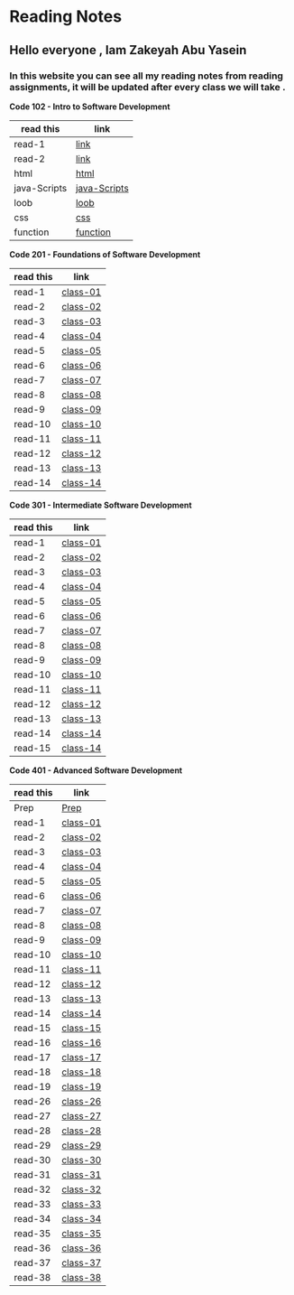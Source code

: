 # Reading Notes
## Hello everyone , Iam Zakeyah Abu Yasein  
### In this website you can see all my reading notes from reading assignments, it will be updated after every class we will take .

**Code 102 - Intro to Software Development**

| read this   | link |
| ----------- | ----------- |
| read-1      | [link](https://zakeyah.github.io/reading-note/read-1)        |
| read-2      | [link](https://zakeyah.github.io/reading-note/read-2)        |
| html        | [html](html)                                                 |
| java-Scripts| [java-Scripts](java-Scripts)                                 |
| loob        | [loob](loob)                                                 |
| css         | [css](css)                                                   |
| function    | [function](function)                                         |





**Code 201 - Foundations of Software Development**

| read this   | link |
| ----------- | ----------- |
| read-1      | [class-01](201/class-01)        |
| read-2      | [class-02](201/class-02)        |
| read-3      | [class-03](201/class-03)        |
| read-4      | [class-04](201/class-04)        |
| read-5      | [class-05](201/class-05)        |
| read-6      | [class-06](201/class-06)        |
| read-7      | [class-07](201/class-07)        |
| read-8      | [class-08](201/class-08)        |
| read-9      | [class-09](201/class-09)        |
| read-10     | [class-10](201/class-10)        |
| read-11     | [class-11](201/class-11)        |
| read-12     | [class-12](201/class-12)        |
| read-13     | [class-13](201/class-13)        |
| read-14     | [class-14](201/class-14)        |



**Code 301 - Intermediate Software Development**

| read this   | link |
| ----------- | ----------- |
| read-1      | [class-01](301/class-01)        |
| read-2      | [class-02](301/class-02)        |
| read-3      | [class-03](301/class-03)        |
| read-4      | [class-04](301/class-04)        |
| read-5      | [class-05](301/class-05)        |
| read-6      | [class-06](301/class-06)        |
| read-7      | [class-07](301/class-07)        |
| read-8      | [class-08](301/class-08)        |
| read-9      | [class-09](301/class-09)        |
| read-10     | [class-10](301/class-10)        |
| read-11     | [class-11](301/class-11)        |
| read-12     | [class-12](301/class-12)        |
| read-13     | [class-13](301/class-13)        |
| read-14     | [class-14](301/class-14)        |
| read-15     | [class-14](301/class-15)        |


**Code 401 - Advanced Software Development**

| read this   | link |
| ----------- | ----------- |
| Prep        | [Prep](401/Prep)                |
| read-1      | [class-01](401/class-01)        |
| read-2      | [class-02](401/class-02)        |
| read-3      | [class-03](401/class-03)        |
| read-4      | [class-04](401/class-04)        |
| read-5      | [class-05](401/class-05)        |
| read-6      | [class-06](401/class-06)        |
| read-7      | [class-07](401/class-07)        |
| read-8      | [class-08](401/class-08)        |
| read-9      | [class-09](401/class-09)        |
| read-10     | [class-10](401/class-10)        |
| read-11     | [class-11](401/class-11)        |
| read-12     | [class-12](401/class-12)        |
| read-13     | [class-13](401/class-13)        |
| read-14     | [class-14](401/class-14)        |
| read-15     | [class-15](401/class-15)        |
| read-16     | [class-16](401/class-16)        |
| read-17     | [class-17](401/class-17)        |
| read-18     | [class-18](401/class-18)        |
| read-19     | [class-19](401/class-19)        |
| read-26     | [class-26](401/class-26)        |
| read-27     | [class-27](401/class-27)        |
| read-28     | [class-28](401/class-28)        |
| read-29     | [class-29](401/class-29)        |
| read-30     | [class-30](401/class-30)        |
| read-31     | [class-31](401/class-31)        |
| read-32     | [class-32](401/class-32)        |
| read-33     | [class-33](401/class-33)        |
| read-34     | [class-34](401/class-34)        |
| read-35     | [class-35](401/class-35)        |
| read-36     | [class-36](401/class-36)        |
| read-37     | [class-37](401/class-37)        |
| read-38     | [class-38](401/class-38)        |

